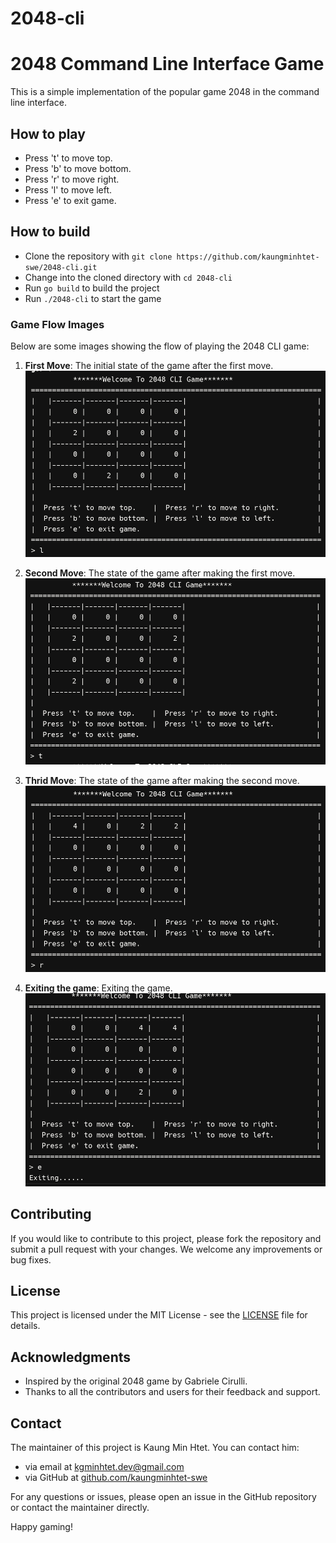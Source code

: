 # 2048-cli
2048 Command Line Interface Game
=================
This is a simple implementation of the popular game 2048 in the command line interface.

How to play
------------

* Press 't' to move top.
* Press 'b' to move bottom.
* Press 'r' to move right.
* Press 'l' to move left.
* Press 'e' to exit game.

How to build
------------

* Clone the repository with `git clone https://github.com/kaungminhtet-swe/2048-cli.git`
* Change into the cloned directory with `cd 2048-cli`
* Run `go build` to build the project
* Run `./2048-cli` to start the game

### Game Flow Images

Below are some images showing the flow of playing the 2048 CLI game:

1. **First Move**: The initial state of the game after the first move.
   ![First Move](./assets/first_move.png)

2. **Second Move**: The state of the game after making the first move.
   ![Second Moves](./assets/second_move.png)

3. **Thrid Move**: The state of the game after making the second move.
   ![Second Moves](./assets/third_move.png)

4. **Exiting the game**: Exiting the game.
   ![Second Moves](./assets/exiting.png)

Contributing
------------

If you would like to contribute to this project, please fork the repository and submit a pull request with your changes. We welcome any improvements or bug fixes.

License
-------

This project is licensed under the MIT License - see the [LICENSE](./LICENSE) file for details.

Acknowledgments
---------------

- Inspired by the original 2048 game by Gabriele Cirulli.
- Thanks to all the contributors and users for their feedback and support.

Contact
-------
The maintainer of this project is Kaung Min Htet. You can contact him:

- via email at [kgminhtet.dev@gmail.com](mailto:kgminhtet.dev@gmail.com)
- via GitHub at [github.com/kaungminhtet-swe](https://github.com/kaungminhtet-swe)

For any questions or issues, please open an issue in the GitHub repository or contact the maintainer directly.

Happy gaming!